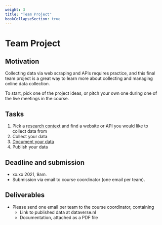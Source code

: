 ```yaml
---
weight: 3
title: "Team Project"
bookCollapseSection: true
---
```


# Team Project

## Motivation

Collecting data via web scraping and APIs requires practice, and this final team project is a great way to learn more about collecting and managing online data collection.

To start, pick one of the project ideas, or pitch your own one during one of the live meetings in the course.

## Tasks

1. Pick a [research context](ideas.md) and find a website or API you would like to collect data from
2. Collect your data
3. [Document your data](doc.md)
4. Publish your data

## Deadline and submission
- xx.xx 2021, 9am.
- Submission via email to course coordinator (one email per team).

## Deliverables
- Please send one email per team to the course coordinator, containing
  - Link to published data at dataverse.nl
  - Documentation, attached as a PDF file

<!--
o	Pursue to hand in a high-quality code (e.g., have a clear structure, annotate it using Markdown cells, try to formulate every command well, and make sure it contributes to the actual outcome – your parsed data). Aim to make your script free of mistakes, so that it directly runs on our computers, too. Use efficient error handlings (i.e., don’t wrap everything in a big try/except), and name your input and output files. We have made available coding tips on http://tilburgsciencehub.com/tips/coding/.
o	We invite you to share snippets of your parsing scripts via Gists on GitHub with other teams. You can post URLs to these Gists for others to view/use/reuse on Canvas.
-->
